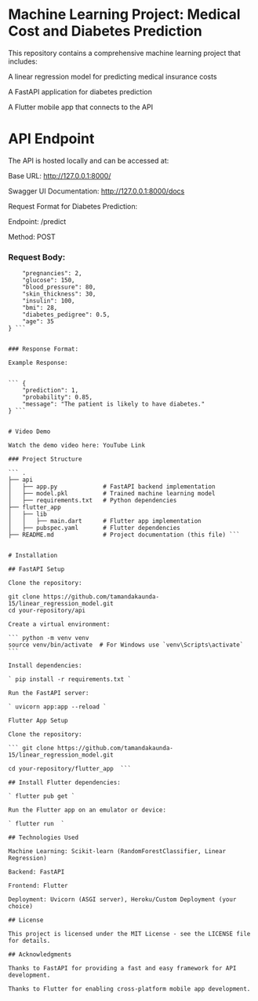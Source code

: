 # Machine Learning Project: Medical Cost and Diabetes Prediction

This repository contains a comprehensive machine learning project that includes:

A linear regression model for predicting medical insurance costs

A FastAPI application for diabetes prediction

A Flutter mobile app that connects to the API

# API Endpoint

The API is hosted locally and can be accessed at:

Base URL: http://127.0.0.1:8000/

Swagger UI Documentation: http://127.0.0.1:8000/docs

Request Format for Diabetes Prediction:

Endpoint: /predict

Method: POST

### Request Body:

``` {
    "pregnancies": 2,
    "glucose": 150,
    "blood_pressure": 80,
    "skin_thickness": 30,
    "insulin": 100,
    "bmi": 28,
    "diabetes_pedigree": 0.5,
    "age": 35
} ```


### Response Format:

Example Response:


``` {
    "prediction": 1,
    "probability": 0.85,
    "message": "The patient is likely to have diabetes."
} ```


# Video Demo

Watch the demo video here: YouTube Link

### Project Structure

``` .
├── api
│   ├── app.py             # FastAPI backend implementation
│   ├── model.pkl          # Trained machine learning model
│   ├── requirements.txt   # Python dependencies
├── flutter_app
│   ├── lib
│   │   ├── main.dart      # Flutter app implementation
│   ├── pubspec.yaml       # Flutter dependencies
├── README.md              # Project documentation (this file) ```


# Installation

## FastAPI Setup

Clone the repository:

git clone https://github.com/tamandakaunda-15/linear_regression_model.git
cd your-repository/api

Create a virtual environment:

``` python -m venv venv
source venv/bin/activate  # For Windows use `venv\Scripts\activate`  ```

Install dependencies:

` pip install -r requirements.txt `

Run the FastAPI server:

` uvicorn app:app --reload `

Flutter App Setup

Clone the repository:

``` git clone https://github.com/tamandakaunda-15/linear_regression_model.git 

cd your-repository/flutter_app  ```

## Install Flutter dependencies:

` flutter pub get `

Run the Flutter app on an emulator or device:

` flutter run  `

## Technologies Used

Machine Learning: Scikit-learn (RandomForestClassifier, Linear Regression)

Backend: FastAPI

Frontend: Flutter

Deployment: Uvicorn (ASGI server), Heroku/Custom Deployment (your choice)

## License

This project is licensed under the MIT License - see the LICENSE file for details.

## Acknowledgments

Thanks to FastAPI for providing a fast and easy framework for API development.

Thanks to Flutter for enabling cross-platform mobile app development.

